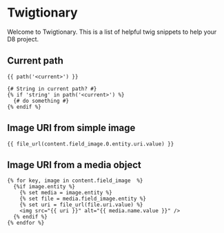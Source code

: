 # Twigtionary

Welcome to Twigtionary. This is a list of helpful twig snippets to help your D8 project.

## Current path
```twig
{{ path('<current>') }}

{# String in current path? #}
{% if 'string' in path('<current>') %}
  {# do something #}
{% endif %}
```

## Image URI from simple image
```twig
{{ file_url(content.field_image.0.entity.uri.value) }}
```

## Image URI from a media object
```twig
{% for key, image in content.field_image  %}
  {%if image.entity %}
    {% set media = image.entity %}
    {% set file = media.field_image.entity %}
    {% set uri = file_url(file.uri.value) %}
    <img src="{{ uri }}" alt="{{ media.name.value }}" />
  {% endif %}
{% endfor %}
```
